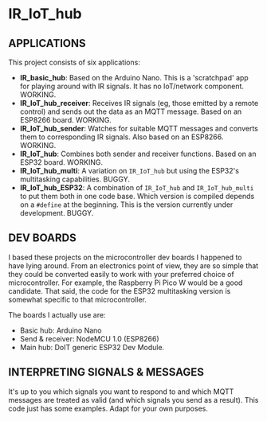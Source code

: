 # IR_IoT_hub

## APPLICATIONS

This project consists of six applications:

- **IR_basic_hub**: Based on the Arduino Nano. This is a 'scratchpad' app for playing around with IR signals. It has no IoT/network component. WORKING.
- **IR_IoT_hub_receiver**: Receives IR signals (eg, those emitted by a remote control) and sends out the data as an MQTT message. Based on an ESP8266 board. WORKING.
- **IR_IoT_hub_sender**: Watches for suitable MQTT messages and converts them to corresponding IR signals. Also based on an ESP8266. WORKING.
- **IR_IoT_hub**: Combines both sender and receiver functions. Based on an ESP32 board. WORKING.
- **IR_IoT_hub_multi**: A variation on `IR_IoT_hub` but using the ESP32's multitasking capabilities. BUGGY.
- **IR_IoT_hub_ESP32**: A combination of `IR_IoT_hub` and `IR_IoT_hub_multi` to put them both in one code base. Which version is compiled depends on a `#define` at the beginning. This is the version currently under development. BUGGY.

## DEV BOARDS

I based these projects on the microcontroller dev boards I happened to have lying around. From an electronics point of view, they are so simple that they could be converted easily to work with your preferred choice of microcontroller. For example, the Raspberry Pi Pico W would be a good candidate. That said, the code for the ESP32 multitasking version is somewhat specific to that microcontroller.

The boards I actually use are:

- Basic hub: Arduino Nano
- Send & receiver: NodeMCU 1.0 (ESP8266)
- Main hub: DoIT generic ESP32 Dev Module.

## INTERPRETING SIGNALS & MESSAGES

It's up to you which signals you want to respond to and which MQTT messages are treated as valid (and which signals you send as a result). This code just has some examples. Adapt for your own purposes.
